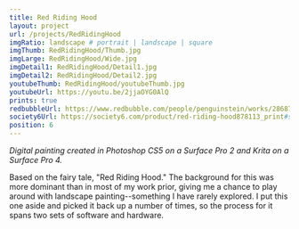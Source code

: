 ```yaml
---
title: Red Riding Hood
layout: project
url: /projects/RedRidingHood
imgRatio: landscape # portrait | landscape | square
imgThumb: RedRidingHood/Thumb.jpg
imgLarge: RedRidingHood/Wide.jpg
imgDetail1: RedRidingHood/Detail1.jpg
imgDetail2: RedRidingHood/Detail2.jpg
youtubeThumb: RedRidingHood/youtubeThumb.jpg
youtubeUrl: https://youtu.be/2jjaOYG0AlQ
prints: true
redbubbleUrl: https://www.redbubble.com/people/penguinstein/works/28687575-red-riding-hood?asc=u&p=contrast-tank
society6Url: https://society6.com/product/red-riding-hood878113_print#s6-7917930p4a1v45
position: 6
---
```


*Digital painting created in Photoshop CS5 on a Surface Pro 2 and Krita on a Surface Pro 4.*

Based on the fairy tale, "Red Riding Hood." The background for this was more dominant than in most of my work prior, giving me a chance to play around with landscape painting--something I have rarely explored. I put this one aside and picked it back up a number of times, so the process for it spans two sets of software and hardware.